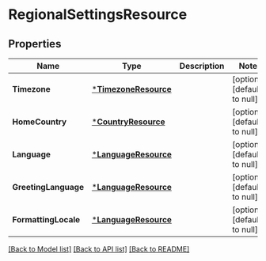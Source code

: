 # RegionalSettingsResource

## Properties
Name | Type | Description | Notes
------------ | ------------- | ------------- | -------------
**Timezone** | [***TimezoneResource**](TimezoneResource.md) |  | [optional] [default to null]
**HomeCountry** | [***CountryResource**](CountryResource.md) |  | [optional] [default to null]
**Language** | [***LanguageResource**](LanguageResource.md) |  | [optional] [default to null]
**GreetingLanguage** | [***LanguageResource**](LanguageResource.md) |  | [optional] [default to null]
**FormattingLocale** | [***LanguageResource**](LanguageResource.md) |  | [optional] [default to null]

[[Back to Model list]](../README.md#documentation-for-models) [[Back to API list]](../README.md#documentation-for-api-endpoints) [[Back to README]](../README.md)


